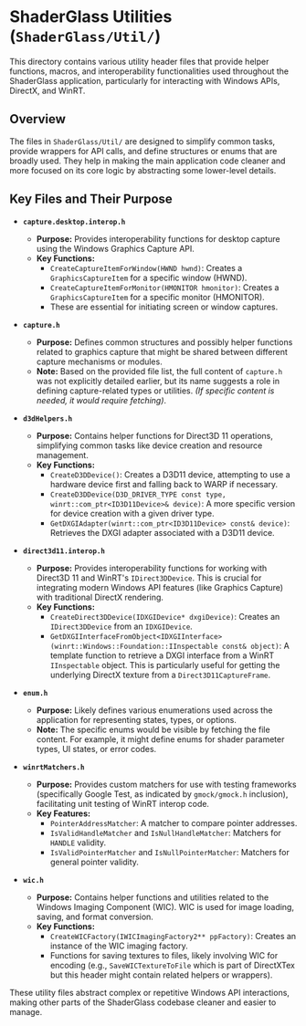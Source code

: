 # ShaderGlass Utilities (`ShaderGlass/Util/`)

This directory contains various utility header files that provide helper functions, macros, and interoperability functionalities used throughout the ShaderGlass application, particularly for interacting with Windows APIs, DirectX, and WinRT.

## Overview

The files in `ShaderGlass/Util/` are designed to simplify common tasks, provide wrappers for API calls, and define structures or enums that are broadly used. They help in making the main application code cleaner and more focused on its core logic by abstracting some lower-level details.

## Key Files and Their Purpose

* **`capture.desktop.interop.h`**
    * **Purpose:** Provides interoperability functions for desktop capture using the Windows Graphics Capture API.
    * **Key Functions:**
        * `CreateCaptureItemForWindow(HWND hwnd)`: Creates a `GraphicsCaptureItem` for a specific window (HWND).
        * `CreateCaptureItemForMonitor(HMONITOR hmonitor)`: Creates a `GraphicsCaptureItem` for a specific monitor (HMONITOR).
        * These are essential for initiating screen or window captures.

* **`capture.h`**
    * **Purpose:** Defines common structures and possibly helper functions related to graphics capture that might be shared between different capture mechanisms or modules.
    * **Note:** Based on the provided file list, the full content of `capture.h` was not explicitly detailed earlier, but its name suggests a role in defining capture-related types or utilities. *(If specific content is needed, it would require fetching)*.

* **`d3dHelpers.h`**
    * **Purpose:** Contains helper functions for Direct3D 11 operations, simplifying common tasks like device creation and resource management.
    * **Key Functions:**
        * `CreateD3DDevice()`: Creates a D3D11 device, attempting to use a hardware device first and falling back to WARP if necessary.
        * `CreateD3DDevice(D3D_DRIVER_TYPE const type, winrt::com_ptr<ID3D11Device>& device)`: A more specific version for device creation with a given driver type.
        * `GetDXGIAdapter(winrt::com_ptr<ID3D11Device> const& device)`: Retrieves the DXGI adapter associated with a D3D11 device.

* **`direct3d11.interop.h`**
    * **Purpose:** Provides interoperability functions for working with Direct3D 11 and WinRT's `IDirect3DDevice`. This is crucial for integrating modern Windows API features (like Graphics Capture) with traditional DirectX rendering.
    * **Key Functions:**
        * `CreateDirect3DDevice(IDXGIDevice* dxgiDevice)`: Creates an `IDirect3DDevice` from an `IDXGIDevice`.
        * `GetDXGIInterfaceFromObject<IDXGIInterface>(winrt::Windows::Foundation::IInspectable const& object)`: A template function to retrieve a DXGI interface from a WinRT `IInspectable` object. This is particularly useful for getting the underlying DirectX texture from a `Direct3D11CaptureFrame`.

* **`enum.h`**
    * **Purpose:** Likely defines various enumerations used across the application for representing states, types, or options.
    * **Note:** The specific enums would be visible by fetching the file content. For example, it might define enums for shader parameter types, UI states, or error codes.

* **`winrtMatchers.h`**
    * **Purpose:** Provides custom matchers for use with testing frameworks (specifically Google Test, as indicated by `gmock/gmock.h` inclusion), facilitating unit testing of WinRT interop code.
    * **Key Features:**
        * `PointerAddressMatcher`: A matcher to compare pointer addresses.
        * `IsValidHandleMatcher` and `IsNullHandleMatcher`: Matchers for `HANDLE` validity.
        * `IsValidPointerMatcher` and `IsNullPointerMatcher`: Matchers for general pointer validity.

* **`wic.h`**
    * **Purpose:** Contains helper functions and utilities related to the Windows Imaging Component (WIC). WIC is used for image loading, saving, and format conversion.
    * **Key Functions:**
        * `CreateWICFactory(IWICImagingFactory2** ppFactory)`: Creates an instance of the WIC imaging factory.
        * Functions for saving textures to files, likely involving WIC for encoding (e.g., `SaveWICTextureToFile` which is part of DirectXTex but this header might contain related helpers or wrappers).

These utility files abstract complex or repetitive Windows API interactions, making other parts of the ShaderGlass codebase cleaner and easier to manage.
